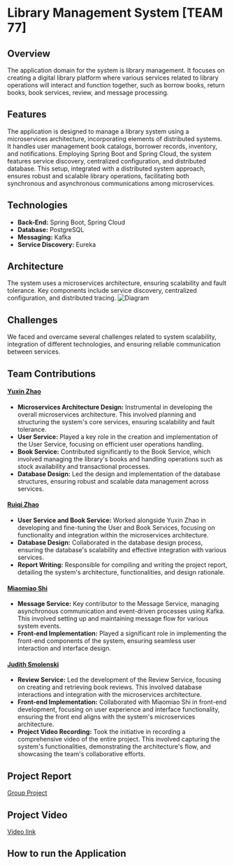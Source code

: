 
# Library Management System [TEAM 77]

## Overview
The application domain for the system is library management. It focuses on creating a digital library platform where various services related to library operations will interact and function together, such as borrow books, return books, book services, review, and message processing.

## Features
The application is designed to manage a library system using a microservices architecture, incorporating elements of distributed systems. It handles user management book catalogs, borrower records, inventory, and notifications. Employing Spring Boot and Spring Cloud, the system features service discovery, centralized configuration, and distributed database. This setup, integrated with a distributed system approach, ensures robust and scalable library operations, facilitating both synchronous and asynchronous communications among microservices.

## Technologies
- **Back-End:** Spring Boot, Spring Cloud
- **Database:** PostgreSQL
- **Messaging:** Kafka
- **Service Discovery:** Eureka

## Architecture
The system uses a microservices architecture, ensuring scalability and fault tolerance. Key components include service discovery, centralized configuration, and distributed tracing.
![Diagram](https://github.com/ZhaoYuxin1211/DistributedLibrary/assets/74203373/d6bbb502-6912-49d7-92c8-a9e2a25f0a9c)


## Challenges
We faced and overcame several challenges related to system scalability, integration of different technologies, and ensuring reliable communication between services.

## Team Contributions

#### [Yuxin Zhao](https://github.com/ZhaoYuxin1211)
- **Microservices Architecture Design:** Instrumental in developing the overall microservices architecture. This involved planning and structuring the system's core services, ensuring scalability and fault tolerance.
- **User Service:** Played a key role in the creation and implementation of the User Service, focusing on efficient user operations handling.
- **Book Service:** Contributed significantly to the Book Service, which involved managing the library's books and handling operations such as stock availability and transactional processes.
- **Database Design:** Led the design and implementation of the database structures, ensuring robust and scalable data management across services.

#### [Ruiqi Zhao](https://github.com/ZRQ-rikkie)
- **User Service and Book Service:** Worked alongside Yuxin Zhao in developing and fine-tuning the User and Book Services, focusing on functionality and integration within the microservices architecture.
- **Database Design:** Collaborated in the database design process, ensuring the database's scalability and effective integration with various services.
- **Report Writing:** Responsible for compiling and writing the project report, detailing the system's architecture, functionalities, and design rationale.

#### [Miaomiao Shi](https://github.com/MiaomiaoShi1004)
- **Message Service:** Key contributor to the Message Service, managing asynchronous communication and event-driven processes using Kafka. This involved setting up and maintaining message flow for various system events.
- **Front-end Implementation:** Played a significant role in implementing the front-end components of the system, ensuring seamless user interaction and interface design.

#### [Judith Smolenski](https://github.com/jsmo998)
- **Review Service:** Led the development of the Review Service, focusing on creating and retrieving book reviews. This involved database interactions and integration with the microservices architecture.
- **Front-end Implementation:** Collaborated with Miaomiao Shi in front-end development, focusing on user experience and interface functionality, ensuring the front end aligns with the system's microservices architecture.
- **Project Video Recording:** Took the initiative in recording a comprehensive video of the entire project. This involved capturing the system's functionalities, demonstrating the architecture's flow, and showcasing the team's collaborative efforts.



   
## Project Report
[Group Project](https://github.com/ZhaoYuxin1211/DistributedLibrary/blob/main/TeamReport.pdf)


## Project Video
[Video link]()


## How to run the Application
